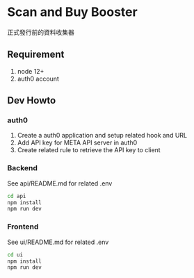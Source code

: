# Scan and Buy Booster

正式發行前的資料收集器

## Requirement

1. node 12+
2. auth0 account

## Dev Howto

### auth0

1. Create a auth0 application and setup related hook and URL
2. Add API key for META API server in auth0
3. Create related rule to retrieve the API key to client

### Backend

See api/README.md for related .env

```bash
cd api
npm install
npm run dev
```

### Frontend

See ui/README.md for related .env

```bash
cd ui
npm install
npm run dev
```

